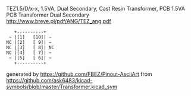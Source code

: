 TEZ1.5/D/x-x, 1.5VA, Dual Secondary, Cast Resin Transformer, PCB
1.5VA PCB Transformer Dual Secondary
http://www.breve.pl/pdf/ANG/TEZ_ang.pdf


	   +----------+
	 ~ |[1]   [10]| ~
	NC |[2]   [ 9]| ~
	NC |[3]   [ 8]| NC
	NC |[4]   [ 7]| ~
	 ~ |[5]   [ 6]| ~
	   +----------+


generated by https://github.com/FBEZ/Pinout-AsciiArt from https://github.com/ask6483/kicad-symbols/blob/master/Transformer.kicad_sym